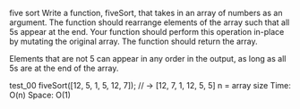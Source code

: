 five sort
Write a function, fiveSort, that takes in an array of numbers as an argument. The function should rearrange elements of the array such that all 5s appear at the end. Your function should perform this operation in-place by mutating the original array. The function should return the array.

Elements that are not 5 can appear in any order in the output, as long as all 5s are at the end of the array.

test_00
fiveSort([12, 5, 1, 5, 12, 7]);
// -> [12, 7, 1, 12, 5, 5] 
n = array size
Time: O(n)
Space: O(1)